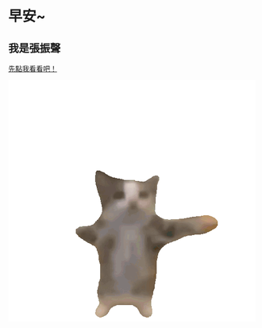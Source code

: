 # 早安~

## 我是張振聲
[先點我看看吧！](https://youtu.be/dQw4w9WgXcQ?si=oPQVfmPz8GD79H1_)

![happycat](happycat.gif "happycat")
<!---
BaiHu0702/BaiHu0702 is a ✨ special ✨ repository because its `README.md` (this file) appears on your GitHub profile.
You can click the Preview link to take a look at your changes.
--->
